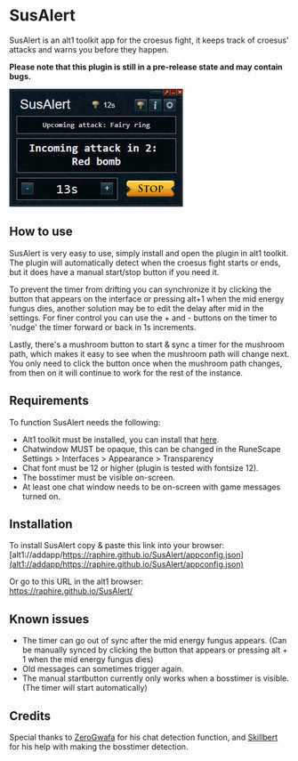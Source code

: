 # SusAlert
SusAlert is an alt1 toolkit app for the croesus fight, it keeps track of croesus' attacks and warns you before they happen.

**Please note that this plugin is still in a pre-release state and may contain bugs.**

![SusAlert-MainWindow](/assets/mainscreen.png)

## How to use
SusAlert is very easy to use, simply install and open the plugin in alt1 toolkit. The plugin will automatically detect when the croesus fight starts or ends, but it does have a manual start/stop button if you need it.

To prevent the timer from drifting you can synchronize it by clicking the button that appears on the interface or pressing alt+1 when the mid energy fungus dies, another solution may be to edit the delay after mid in the settings. For finer control you can use the + and - buttons on the timer to 'nudge' the timer forward or back in 1s increments.

Lastly, there's a mushroom button to start & sync a timer for the mushroom path, which makes it easy to see when the mushroom path will change next. You only need to click the button once when the mushroom path changes, from then on it will continue to work for the rest of the instance.

## Requirements
To function SusAlert needs the following:
- Alt1 toolkit must be installed, you can install that [here](https://runeapps.org/alt1).
- Chatwindow MUST be opaque, this can be changed in the RuneScape Settings > 
Interfaces > Appearance > Transparency
- Chat font must be 12 or higher (plugin is tested with fontsize 12).
- The bosstimer must be visible on-screen.
- At least one chat window needs to be on-screen with game messages turned on.

## Installation
To install SusAlert copy & paste this link into your browser:<br/>
[alt1://addapp/https://raphire.github.io/SusAlert/appconfig.json](alt1://addapp/https://raphire.github.io/SusAlert/appconfig.json)

Or go to this URL in the alt1 browser:<br/>
https://raphire.github.io/SusAlert/

## Known issues
- The timer can go out of sync after the mid energy fungus appears. (Can be manually synced by clicking the button that appears or pressing alt + 1 when the mid energy fungus dies)
- Old messages can sometimes trigger again.
- The manual startbutton currently only works when a bosstimer is visible. (The timer will start automatically)

## Credits
Special thanks to [ZeroGwafa](https://github.com/ZeroGwafa) for his chat detection function, and [Skillbert](https://github.com/skillbert) for his help with making the bosstimer detection.